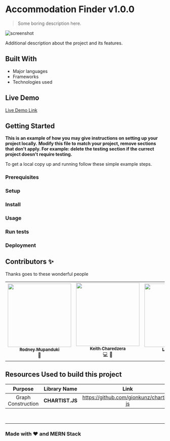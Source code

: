 
# Accommodation Finder v1.0.0

> Some boring description here.

![screenshot](./app_screenshot.png)

Additional description about the project and its features.

## Built With

- Major languages
- Frameworks
- Technologies used

## Live Demo

[Live Demo Link](https://livedemo.com)


## Getting Started

**This is an example of how you may give instructions on setting up your project locally.**
**Modify this file to match your project, remove sections that don't apply. For example: delete the testing section if the currect project doesn't require testing.**


To get a local copy up and running follow these simple example steps.

### Prerequisites

### Setup

### Install

### Usage

### Run tests

### Deployment

## Contributors ✨

Thanks goes to these wonderful people

<!-- ALL-CONTRIBUTORS-LIST:START - Do not remove or modify this section -->
<!-- prettier-ignore-start -->
<!-- markdownlint-disable -->
<table>
  <tr>
    <td align="center">
        <a href="https://github.com/rodney-m">
            <img src="https://github.com/rodney-m.png" width="200px;" alt=""/>
            <br />
            <sub><b>Rodney Mupanduki</b></sub>
        </a>
        <br />
     📖
    </td>
    <td align="center">
        <a href="https://github.com/iamstan13y">
            <img src="https://github.com/iamstan13y.png" width="200px;" alt=""/>
            <br />
            <sub><b>Keith Charedzera</b></sub>
        </a>
        <br />
        💻
        📖
    </td>
    <td align="center">
        <a href="https://github.com/LionnelT">
            <img src="https://github.com/LionnelT.png" width="200px;" alt=""/>
            <br />
            <sub><b>Lionnel Tsuro</b></sub>
        </a>
        <br />
        📖
    </td>
    <td align="center">
        <a href="https://github.com/tiondesol">
            <img src="https://github.com/tiondesol.png" width="200px;" alt=""/>
            <br />
            <sub><b>Tinotenda Mukwazhe</b></sub>
        </a>
        <br />
      💻
        📖
    </td>
</table>

<!-- markdownlint-restore -->
<!-- prettier-ignore-end -->

<!-- ALL-CONTRIBUTORS-LIST:END -->

## Resources Used to build this project

|      Purpose       |  Library Name   |                   Link                    |
| :----------------: | :-------------: | :---------------------------------------: |
| Graph Construction | **CHARTIST.JS** | <https://github.com/gionkunz/chartist-js> |

</br>
<hr/>

### Made with ❤ and MERN Stack
